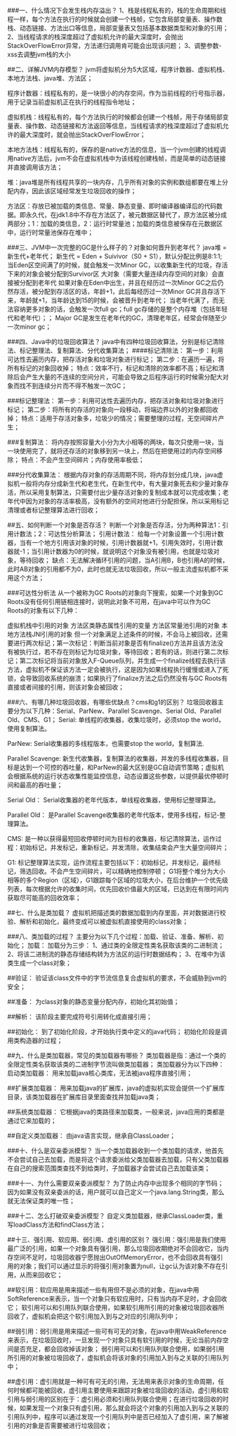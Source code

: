 
###一、什么情况下会发生栈内存溢出？
1、栈是线程私有的，栈的生命周期和线程一样，每个方法在执行的时候就会创建一个栈帧，它包含局部变量表、操作数栈、动态链接、方法出口等信息，局部变量表又包括基本数据类型和对象的引用；
2、当线程请求的栈深度超过了虚拟机允许的最大深度时，会抛出StackOverFlowError异常，方法递归调用肯可能会出现该问题；
3、调整参数-xss去调整jvm栈的大小

##二、详解JVM内存模型？
jvm将虚拟机分为5大区域，程序计数器、虚拟机栈、本地方法栈、java堆、方法区；

程序计数器：线程私有的，是一块很小的内存空间，作为当前线程的行号指示器，用于记录当前虚拟机正在执行的线程指令地址；

虚拟机栈：线程私有的，每个方法执行的时候都会创建一个栈帧，用于存储局部变量表、操作数、动态链接和方法返回等信息，当线程请求的栈深度超过了虚拟机允许的最大深度时，就会抛出StackOverFlowError；

本地方法栈：线程私有的，保存的是native方法的信息，当一个jvm创建的线程调用native方法后，jvm不会在虚拟机栈中为该线程创建栈帧，而是简单的动态链接并直接调用该方法；

堆：java堆是所有线程共享的一块内存，几乎所有对象的实例和数组都要在堆上分配内存，因此该区域经常发生垃圾回收的操作；

方法区：存放已被加载的类信息、常量、静态变量、即时编译器编译后的代码数据。即永久代，在jdk1.8中不存在方法区了，被元数据区替代了，原方法区被分成两部分；1：加载的类信息，2：运行时常量池；加载的类信息被保存在元数据区中，运行时常量池保存在堆中；

###三、JVM中一次完整的GC是什么样子的？对象如何晋升到老年代？
java堆 = 新生代+老年代；
新生代 = Eden + Suivivor（S0 + S1），默认分配比例是8:1:1;
当Eden区空间满了的时候，就会触发一次Minor GC，以收集新生代的垃圾，存活下来的对象会被分配到Survivor区
大对象（需要大量连续内存空间的对象）会直接被分配到老年代
如果对象在Eden中出生，并且在经历过一次Minor GC之后仍然存活，被分配到存活区的话，年龄+1，此后每经历过一次Minor GC并且存活下来，年龄就+1，当年龄达到15的时候，会被晋升到老年代；
当老年代满了，而无法容纳更多对象的话，会触发一次full gc；full gc存储的是整个内存堆（包括年轻代和老年代）；；
Major GC是发生在老年代的GC，清理老年区，经常会伴随至少一次minor gc；

###四、Java中的垃圾回收算法？
java中有四种垃圾回收算法，分别是标记清除法、标记整理法、复制算法、分代收集算法；
####标记清除法：
第一步：利用可达性去遍历内存，把存活对象和垃圾对象进行标记；
第二步：在遍历一遍，将所有标记的对象回收掉；
特点：效率不行，标记和清除的效率都不高；标记和清除后会产生大量的不连续的空间分片，可能会导致之后程序运行的时候需分配大对象而找不到连续分片而不得不触发一次GC；

###标记整理法：
第一步：利用可达性去遍历内存，把存活对象和垃圾对象进行标记；
第二步：将所有的存活的对象向一段移动，将端边界以外的对象都回收掉；
特点：适用于存活对象多，垃圾少的情况；需要整理的过程，无空间碎片产生；

###复制算法：
将内存按照容量大小分为大小相等的两块，每次只使用一块，当一块使用完了，就将还存活的对象移到另一块上，然后在把使用过的内存空间移除；
特点：不会产生空间碎片；内存使用率极低；

###分代收集算法：
根据内存对象的存活周期不同，将内存划分成几块，java虚拟机一般将内存分成新生代和老生代，在新生代中，有大量对象死去和少量对象存活，所以采用复制算法，只需要付出少量存活对象的复制成本就可以完成收集；老年代中因为对象的存活率极高，没有额外的空间对他进行分配担保，所以采用标记清理或者标记整理算法进行回收；

##五、如何判断一个对象是否存活？
判断一个对象是否存活，分为两种算法1：引用计数法；2：可达性分析算法；
引用计数法：
给每一个对象设置一个引用计数器，当有一个地方引用该对象的时候，引用计数器就+1，引用失效时，引用计数器就-1；当引用计数器为0的时候，就说明这个对象没有被引用，也就是垃圾对象，等待回收；
缺点：无法解决循环引用的问题，当A引用B，B也引用A的时候，此时AB对象的引用都不为0，此时也就无法垃圾回收，所以一般主流虚拟机都不采用这个方法；

###可达性分析法
从一个被称为GC Roots的对象向下搜索，如果一个对象到GC Roots没有任何引用链相连接时，说明此对象不可用，在java中可以作为GC Roots的对象有以下几种：

虚拟机栈中引用的对象
方法区类静态属性引用的变量
方法区常量池引用的对象
本地方法栈JNI引用的对象
但一个对象满足上述条件的时候，不会马上被回收，还需要进行两次标记；第一次标记：判断当前对象是否有finalize()方法并且该方法没有被执行过，若不存在则标记为垃圾对象，等待回收；若有的话，则进行第二次标记；第二次标记将当前对象放入F-Queue队列，并生成一个finalize线程去执行该方法，虚拟机不保证该方法一定会被执行，这是因为如果线程执行缓慢或进入了死锁，会导致回收系统的崩溃；如果执行了finalize方法之后仍然没有与GC Roots有直接或者间接的引用，则该对象会被回收；

###六、有哪几种垃圾回收器，有哪些优缺点？cms和g1的区别？
垃圾回收器主要分为以下几种：Serial、ParNew、Parallel Scavenge、Serial Old、Parallel Old、CMS、G1；
Serial:
单线程的收集器，收集垃圾时，必须stop the world，使用复制算法。

ParNew:
Serial收集器的多线程版本，也需要stop the world，复制算法.

Parallel Scavenge:
新生代收集器，复制算法的收集器，并发的多线程收集器，目标是达到一个可控的吞吐量，和ParNew的最大区别是GC自动调节策略；虚拟机会根据系统的运行状态收集性能监控信息，动态设置这些参数，以提供最优停顿时间和最高的吞吐量；

Serial Old：
Serial收集器的老年代版本，单线程收集器，使用标记整理算法。

Parallel Old：
是Parallel Scavenge收集器的老年代版本，使用多线程，标记-整理算法。

CMS:
是一种以获得最短回收停顿时间为目标的收集器，标记清除算法，运作过程：初始标记，并发标记，重新标记，并发清除，收集结束会产生大量空间碎片；

G1:
标记整理算法实现，运作流程主要包括以下：初始标记，并发标记，最终标记，筛选回收。不会产生空间碎片，可以精确地控制停顿；
G1将整个堆分为大小相等的多个Region（区域），G1跟踪每个区域的垃圾大小，在后台维护一个优先级列表，每次根据允许的收集时间，优先回收价值最大的区域，已达到在有限时间内获取尽可能高的回收效率；

##七、什么是类加载？
虚拟机把描述类的数据加载到内存里面，并对数据进行校验、解析和初始化，最终变成可以被虚拟机直接使用的class对象；

###八、类加载的过程？
主要分为以下几个过程：加载、验证、准备、解析、初始化；
加载：
加载分为三步：
1、通过类的全限定性类名获取该类的二进制流；
2、将该二进制流的静态存储结构转为方法区的运行时数据结构；
3、在堆中为该类生成一个class对象；

##验证：
验证该class文件中的字节流信息复合虚拟机的要求，不会威胁到jvm的安全；

##准备：
为class对象的静态变量分配内存，初始化其初始值；

##解析：
该阶段主要完成符号引用转化成直接引用；

##初始化：
到了初始化阶段，才开始执行类中定义的java代码；
初始化阶段是调用类构造器的过程；

##九、什么是类加载器，常见的类加载器有哪些？
类加载器是指：通过一个类的全限定性类名获取该类的二进制字节流叫做类加载器；
类加载器分为以下四种：
启动类加载器：
用来加载java核心类库，无法被java程序直接引用；

##扩展类加载器：
用来加载java的扩展库，java的虚拟机实现会提供一个扩展库目录，该类加载器在扩展库目录里面查找并加载java类；

##系统类加载器：
它根据java的类路径来加载类，一般来说，java应用的类都是通过它来加载的；

##自定义类加载器：
由java语言实现，继承自ClassLoader；

###十、什么是双亲委派模型？
当一个类加载器收到一个类加载的请求，他首先不会尝试自己去加载，而是将这个请求委派给父类加载器去加载，只有父类加载器在自己的搜索范围类查找不到给类时，子加载器才会尝试自己去加载该类；

###十一、为什么需要双亲委派模型？
为了防止内存中出现多个相同的字节码；
因为如果没有双亲委派的话，用户就可以自己定义一个java.lang.String类，那么就无法保证类的唯一性；

###十二、怎么打破双亲委派模型？
自定义类加载器，继承ClassLoader类，重写loadClass方法和findClass方法；

##十三、强引用、软应用、弱引用、虚引用的区别？
强引用：强引用是我们使用最广泛的引用，如果一个对象具有强引用，那么垃圾回收期绝对不会回收它，当内存空间不足时，垃圾回收器宁愿抛出OutOfMemoryError，也不会回收具有强引用的对象；我们可以通过显示的将强引用对象置为null，让gc认为该对象不存在引用，从而来回收它；

##软引用：软应用是用来描述一些有用但不是必须的对象，在java中用SoftReference来表示，当一个对象只有软应用时，只有当内存不足时，才会回收它；
软引用可以和引用队列联合使用，如果软引用所引用的对象被垃圾回收器所回收了，虚拟机会把这个软引用加入到与之对应的引用队列中；

##弱引用：弱引用是用来描述一些可有可无的对象，在java中用WeakReference来表示，在垃圾回收时，一旦发现一个对象只具有软引用的时候，无论当前内存空间是否充足，都会回收掉该对象；
弱引用可以和引用队列联合使用，如果弱引用所引用的对象被垃圾回收了，虚拟机会将该对象的引用加入到与之关联的引用队列中；

##虚引用：虚引用就是一种可有可无的引用，无法用来表示对象的生命周期，任何时候都可能被回收，虚引用主要使用来跟踪对象被垃圾回收的活动，虚引用和软引用与弱引用的区别在于：虚引用必须和引用队列联合使用；在进行垃圾回收的时候，如果发现一个对象只有虚引用，那么就会将这个对象的引用加入到与之关联的引用队列中，程序可以通过发现一个引用队列中是否已经加入了虚引用，来了解被引用的对象是否需要被进行垃圾回收；

